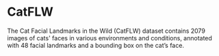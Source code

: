 # CatFLW
The Cat Facial Landmarks in the Wild (CatFLW) dataset contains 2079 images of cats' faces in various environments and conditions, annotated with 48 facial landmarks and a bounding box on the cat’s face.
